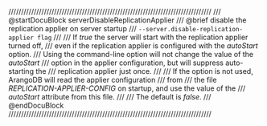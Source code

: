 ////////////////////////////////////////////////////////////////////////////////
/// @startDocuBlock serverDisableReplicationApplier
/// @brief disable the replication applier on server startup
/// `--server.disable-replication-applier flag`
///
/// If *true* the server will start with the replication applier turned off,
/// even if the replication applier is configured with the *autoStart* option.
/// Using the command-line option will not change the value of the *autoStart*
/// option in the applier configuration, but will suppress auto-starting the
/// replication applier just once.
///
/// If the option is not used, ArangoDB will read the applier configuration
/// from
/// the file *REPLICATION-APPLIER-CONFIG* on startup, and use the value of the
/// *autoStart* attribute from this file.
///
/// The default is *false*.
/// @endDocuBlock
////////////////////////////////////////////////////////////////////////////////